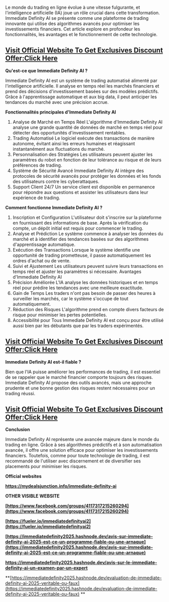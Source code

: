 Le monde du trading en ligne évolue à une vitesse fulgurante, et l'intelligence artificielle (IA) joue un rôle crucial dans cette transformation. Immediate Definity AI se présente comme une plateforme de trading innovante qui utilise des algorithmes avancés pour optimiser les investissements financiers. Cet article explore en profondeur les fonctionnalités, les avantages et le fonctionnement de cette technologie.

## **[Visit Official Website To Get Exclusives Discount Offer:Click Here](https://mydealsjunction.info/immediate-definity-ai)**

**Qu'est-ce que Immediate Definity AI ?**

Immediate Definity AI est un système de trading automatisé alimenté par l'intelligence artificielle. Il analyse en temps réel les marchés financiers et prend des décisions d'investissement basées sur des modèles prédictifs. Grâce à l'apprentissage automatique et aux big data, il peut anticiper les tendances du marché avec une précision accrue.

**Fonctionnalités principales d'Immediate Definity AI**

1. Analyse de Marché en Temps Réel
L'algorithme d'Immediate Definity AI analyse une grande quantité de données de marché en temps réel pour détecter des opportunités d'investissement rentables.
2. Trading Automatisé
Le logiciel exécute des transactions de manière autonome, évitant ainsi les erreurs humaines et réagissant instantanément aux fluctuations du marché.
3. Personnalisation des Stratégies
Les utilisateurs peuvent ajuster les paramètres du robot en fonction de leur tolérance au risque et de leurs préférences de trading.
4. Système de Sécurité Avancé
Immediate Definity AI intègre des protocoles de sécurité avancés pour protéger les données et les fonds des utilisateurs contre les cyberattaques.
5. Support Client 24/7
Un service client est disponible en permanence pour répondre aux questions et assister les utilisateurs dans leur expérience de trading.

**Comment fonctionne Immediate Definity AI ?**

1. Inscription et Configuration
L'utilisateur doit s'inscrire sur la plateforme en fournissant des informations de base. Après la vérification du compte, un dépôt initial est requis pour commencer le trading.
2. Analyse et Prédiction
Le système commence à analyser les données du marché et à identifier des tendances basées sur des algorithmes d'apprentissage automatique.
3. Exécution des Transactions
Lorsque le système identifie une opportunité de trading prometteuse, il passe automatiquement les ordres d'achat ou de vente.
4. Suivi et Ajustement
Les utilisateurs peuvent suivre leurs transactions en temps réel et ajuster les paramètres si nécessaire.
Avantages d'Immediate Definity AI
1. Précision Améliorée
L'IA analyse les données historiques et en temps réel pour prédire les tendances avec une meilleure exactitude.
2. Gain de Temps
Les traders n'ont pas besoin de passer des heures à surveiller les marchés, car le système s'occupe de tout automatiquement.
3. Réduction des Risques
L'algorithme prend en compte divers facteurs de risque pour minimiser les pertes potentielles.
4. Accessibilité pour Tous
Immediate Definity AI est conçu pour être utilisé aussi bien par les débutants que par les traders expérimentés.

## **[Visit Official Website To Get Exclusives Discount Offer:Click Here](https://mydealsjunction.info/immediate-definity-ai)**

**Immediate Definity AI est-il fiable ?**

Bien que l'IA puisse améliorer les performances de trading, il est essentiel de se rappeler que le marché financier comporte toujours des risques. Immediate Definity AI propose des outils avancés, mais une approche prudente et une bonne gestion des risques restent nécessaires pour un trading réussi.

## **[Visit Official Website To Get Exclusives Discount Offer:Click Here](https://mydealsjunction.info/immediate-definity-ai)**

**Conclusion**

Immediate Definity AI représente une avancée majeure dans le monde du trading en ligne. Grâce à ses algorithmes prédictifs et à son automatisation avancée, il offre une solution efficace pour optimiser les investissements financiers. Toutefois, comme pour toute technologie de trading, il est recommandé de l'utiliser avec discernement et de diversifier ses placements pour minimiser les risques.

**Official websites**

**[https://mydealsjunction.info/immediate-definity-ai ](https://mydealsjunction.info/immediate-definity-ai )**


**OTHER VISIBLE WEBSITE**

**[https://www.facebook.com/groups/4117317215260294](https://www.facebook.com/groups/4117317215260294)**

**[https://fueler.io/immediatedefinityai2](https://fueler.io/immediatedefinityai2)**

**[https://immediatedefinity2025.hashnode.dev/avis-sur-immediate-definity-ai-2025-est-ce-un-programme-fiable-ou-une-arnaque](https://immediatedefinity2025.hashnode.dev/avis-sur-immediate-definity-ai-2025-est-ce-un-programme-fiable-ou-une-arnaque)**

**[https://immediatedefinity2025.hashnode.dev/avis-sur-le-immediate-definity-ai-un-examen-par-un-expert ](https://immediatedefinity2025.hashnode.dev/avis-sur-le-immediate-definity-ai-un-examen-par-un-expert )**

**[https://immediatedefinity2025.hashnode.dev/evaluation-de-immediate-definity-ai-2025-veritable-ou-faux](https://immediatedefinity2025.hashnode.dev/evaluation-de-immediate-definity-ai-2025-veritable-ou-faux) **
